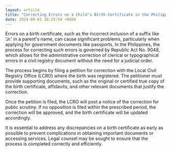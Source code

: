 ```yaml
---
layout: article
title: "Correcting Errors on a Child’s Birth Certificate in the Philippines"
date: 2024-09-01 18:25:54 +0800
---
```


<p>Errors on a birth certificate, such as the incorrect inclusion of a suffix like 'Jr.' in a parent's name, can cause significant problems, particularly when applying for government documents like passports. In the Philippines, the process for correcting such errors is governed by Republic Act No. 9048, which allows for the administrative correction of clerical or typographical errors in a civil registry document without the need for a judicial order.</p><p>The process begins by filing a petition for correction with the Local Civil Registry Office (LCRO) where the birth was registered. The petitioner must provide supporting documents, such as the original or certified true copy of the birth certificate, affidavits, and other relevant documents that justify the correction.</p><p>Once the petition is filed, the LCRO will post a notice of the correction for public scrutiny. If no opposition is filed within the prescribed period, the correction will be approved, and the birth certificate will be updated accordingly.</p><p>It is essential to address any discrepancies on a birth certificate as early as possible to prevent complications in obtaining important documents or accessing services. Legal counsel may be sought to ensure that the process is completed correctly and efficiently.</p>